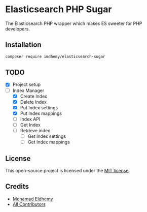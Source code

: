 # Elasticsearch PHP Sugar

The Elasticsearch PHP wrapper which makes ES sweeter for PHP developers.

## Installation

```bash
composer require imdhemy/elasticsearch-sugar
```

## TODO

- [x] Project setup
- [ ] Index Manager
    - [x] Create Index
    - [x] Delete Index
    - [x] Put Index settings
    - [x] Put Index mappings
    - [ ] Index API
    - [ ] Get Index
    - [ ] Retrieve index
        - [ ] Get Index settings
        - [ ] Get Index mappings

## License

This open-source project is licensed under the [MIT license](LICENSE).

## Credits

- [Mohamad Eldhemy](https://imdhemy.com)
- [All Contributors](https://github.com/imdhemy/elasticsearch-php-sugar/graphs/contributors)
